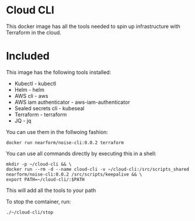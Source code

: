# Cloud CLI
This docker image has all the tools needed to spin up infrastructure with Terraform in the cloud.

# Included
This image has the following tools installed:

  * Kubectl - kubectl
  * Helm - helm
  * AWS cli - aws
  * AWS iam authenticator - aws-iam-authenticator
  * Sealed secrets cli - kubeseal
  * Terraform - terraform
  * JQ - jq

You can use them in the follwoing fashion:

  `docker run nearform/noise-cli:0.0.2 terraform`

You can use all commands directly by executing this in a shell:

  ```
  mkdir -p ~/cloud-cli && \
  docker run --rm -d --name cloud-cli -v ~/cloud-cli:/src/scripts_shared nearform/noise-cli:0.0.2 /src/scripts/keepalive && \
  export PATH=~/cloud-cli/:$PATH
  ```

This will add all the tools to your path

To stop the comtainer, run:

  `./~/cloud-cli/stop`
